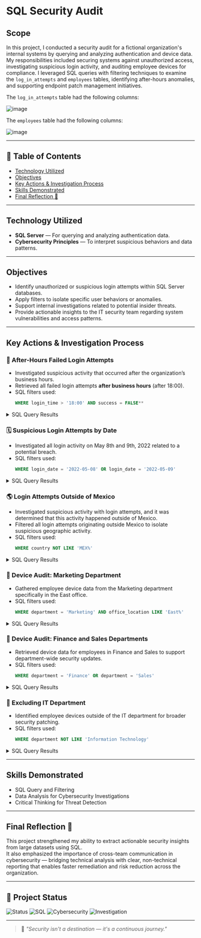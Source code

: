# SQL Security Audit

## Scope

In this project, I conducted a security audit for a fictional organization's internal systems by querying and analyzing authentication and device data. My responsibilities included securing systems against unauthorized access, investigating suspicious login activity, and auditing employee devices for compliance. I leveraged SQL queries with filtering techniques to examine the `log_in_attempts` and `employees` tables, identifying after-hours anomalies, and supporting endpoint patch management initiatives.

The `log_in_attempts` table had the following columns:

![image](https://github.com/user-attachments/assets/19083bfb-bee1-40b3-b092-cb60381965d2)

The `employees` table had the following columns:

![image](https://github.com/user-attachments/assets/ba17a9e5-fdfb-435b-930a-e396dd982c65)

---

## 📑 Table of Contents
- [Technology Utilized](#technology-utilized)
- [Objectives](#objectives)
- [Key Actions & Investigation Process](#key-actions--investigation-process)
- [Skills Demonstrated](#skills-demonstrated)
- [Final Reflection 🧠](#final-reflection-)

---
## Technology Utilized 

- **SQL Server** — For querying and analyzing authentication data.
- **Cybersecurity Principles** — To interpret suspicious behaviors and data patterns.

---

## Objectives

- Identify unauthorized or suspicious login attempts within SQL Server databases.
- Apply filters to isolate specific user behaviors or anomalies.
- Support internal investigations related to potential insider threats.
- Provide actionable insights to the IT security team regarding system vulnerabilities and access patterns.

---

## Key Actions & Investigation Process

### 🔐 After-Hours Failed Login Attempts
- Investigated suspicious activity that occurred after the organization’s business hours.
- Retrieved all failed login attempts **after business hours** (after 18:00).
- SQL filters used:  
  ```sql
  WHERE login_time > '18:00' AND success = FALSE**

<details>
<summary>SQL Query Results</summary>
  
![image](https://github.com/user-attachments/assets/cee3c49f-a444-4bfe-ba89-3dc2bfbcd038)
</details>

### 🗓️ Suspicious Login Attempts by Date
- Investigated all login activity on May 8th and 9th, 2022 related to a potential breach.
- SQL filters used:
  ```sql
  WHERE login_date = '2022-05-08' OR login_date = '2022-05-09'

<details>
<summary>SQL Query Results</summary>
  
![image](https://github.com/user-attachments/assets/4e8ea17b-63b7-4ca9-845f-80639df77570)
</details>

### 🌎 Login Attempts Outside of Mexico
- Investigated suspicious activity with login attempts, and it was determined that this activity happened outside of Mexico.
- Filtered all login attempts originating outside Mexico to isolate suspicious geographic activity.
- SQL filters used:
  ```sql
  WHERE country NOT LIKE 'MEX%'

<details>
<summary>SQL Query Results</summary>
  
![image](https://github.com/user-attachments/assets/0cde470b-045e-48ac-83c3-8421b77999a5)
</details>

### 🏢 Device Audit: Marketing Department
- Gathered employee device data from the Marketing department specifically in the East office.
- SQL filters used:
  ```sql
  WHERE department = 'Marketing' AND office_location LIKE 'East%'

<details>
<summary>SQL Query Results</summary>
  
![image](https://github.com/user-attachments/assets/f360186c-8935-418c-9cd5-d79b41ffb4cf)
</details>

### 💼 Device Audit: Finance and Sales Departments
- Retrieved device data for employees in Finance and Sales to support department-wide security updates.
- SQL filters used:
  ```sql
  WHERE department = 'Finance' OR department = 'Sales'

<details>
<summary>SQL Query Results</summary>
  
![image](https://github.com/user-attachments/assets/0fe68a1f-6b38-4992-b2bd-34d496a51b91)
</details>

### 🚫 Excluding IT Department
- Identified employee devices outside of the IT department for broader security patching.
- SQL filters used:
  ```sql
  WHERE department NOT LIKE 'Information Technology'

<details>
<summary>SQL Query Results</summary>

  ![image](https://github.com/user-attachments/assets/ec65a945-158b-4b33-b5c7-8b645eb5ce96)

</details>

---

## Skills Demonstrated

- SQL Query and Filtering
- Data Analysis for Cybersecurity Investigations
- Critical Thinking for Threat Detection

---

## Final Reflection 🧠

This project strengthened my ability to extract actionable security insights from large datasets using SQL.  
It also emphasized the importance of cross-team communication in cybersecurity — bridging technical analysis with clear, non-technical reporting that enables faster remediation and risk reduction across the organization.

---

## 🚀 Project Status

![Status](https://img.shields.io/badge/Status-Completed-2ea44f)
![SQL](https://img.shields.io/badge/Skill-SQL-blue)
![Cybersecurity](https://img.shields.io/badge/Focus-Cybersecurity-blueviolet)
![Investigation](https://img.shields.io/badge/Skill-Data%20Analysis-brightgreen)

---

> 🔐 *"Security isn't a destination — it's a continuous journey."*

